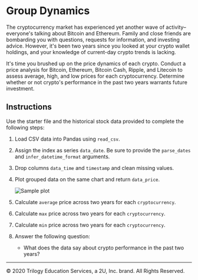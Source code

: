 # Group Dynamics

The cryptocurrency market has experienced yet another wave of activity–everyone's talking about Bitcoin and Ethereum. Family and close friends are bombarding you with questions, requests for information, and investing advice. However, it's been two years since you looked at your crypto wallet holdings, and your knowledge of current-day crypto trends is lacking.

It's time you brushed up on the price dynamics of each crypto. Conduct a price analysis for Bitcoin, Ethereum, Bitcoin Cash, Ripple, and Litecoin to assess average, high, and low prices for each cryptocurrency. Determine whether or not crypto's performance in the past two years warrants future investment.

## Instructions

Use the starter file and the historical stock data provided to complete the following steps:

1. Load CSV data into Pandas using `read_csv`.

2. Assign the index as series `data_date`. Be sure to provide the `parse_dates` and `infer_datetime_format` arguments.

3. Drop columns `data_time` and `timestamp` and clean missing values.

4. Plot grouped data on the same chart and return `data_price`.

    ![Sample plot](Images/sample_plot.png)

5. Calculate `average` price across two years for each `cryptocurrency`.

6. Calculate `max` price across two years for each `cryptocurrency`.

7. Calculate `min` price across two years for each `cryptocurrency`.

8. Answer the following question:

    * What does the data say about crypto performance in the past two years? 

---

© 2020 Trilogy Education Services, a 2U, Inc. brand. All Rights Reserved.
